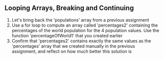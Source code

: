 ## Looping Arrays, Breaking and Continuing
1. Let's bring back the 'populations' array from a previous assignment
2. Use a for loop to compute an array called 'percentages2' containing the
percentages of the world population for the 4 population values. Use the
function 'percentageOfWorld1' that you created earlier
3. Confirm that 'percentages2' contains exactly the same values as the
'percentages' array that we created manually in the previous assignment,
and reflect on how much better this solution is